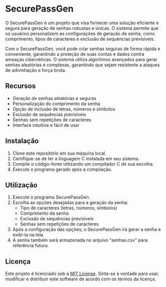 # SecurePassGen

O SecurePassGen é um projeto que visa fornecer uma solução eficiente e segura para geração de senhas robustas e únicas. O sistema permite que os usuários personalizem as configurações de geração de senha, como comprimento, tipos de caracteres e exclusão de sequências previsíveis.

Com o SecurePassGen, você pode criar senhas seguras de forma rápida e conveniente, garantindo a proteção de suas contas e dados contra ameaças cibernéticas. O sistema utiliza algoritmos avançados para gerar senhas aleatórias e complexas, garantindo que sejam resistente a ataques de adivinhação e força bruta.

## Recursos

- Geração de senhas aleatórias e seguras
- Personalização do comprimento da senha
- Opção de inclusão de letras, números e símbolos
- Exclusão de sequências previsíveis
- Senhas sem repetições de caracteres
- Interface intuitiva e fácil de usar

## Instalação

1. Clone este repositório em sua máquina local.
2. Certifique-se de ter a linguagem C instalada em seu sistema.
3. Compile o código-fonte utilizando um compilador C de sua escolha.
4. Execute o programa gerado após a compilação.

## Utilização

1. Execute o programa SecurePassGen.
2. Escolha as opções desejadas para a geração da senha:
   - Tipo de caracteres (letras, números, símbolos)
   - Comprimento da senha
   - Exclusão de sequências previsíveis
   - Senhas sem repetições de caracteres
3. Após a configuração das opções, o SecurePassGen irá gerar a senha e exibi-la na tela.
4. A senha também será armazenada no arquivo "senhas.csv" para referência futura.

## Licença

Este projeto é licenciado sob a [MIT License](LICENSE). Sinta-se à vontade para usar, modificar e distribuir este software de acordo com os termos da licença.
